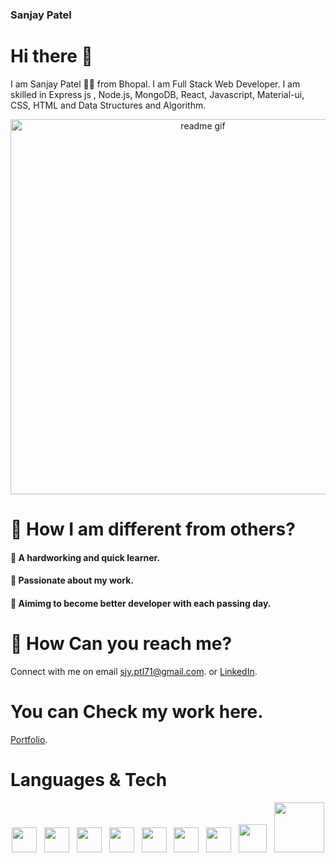 ### Sanjay Patel

# Hi there :wave:	

 I am Sanjay Patel  :raising_hand_man: from Bhopal. I am Full Stack Web Developer. I am skilled in Express js , Node.js, MongoDB, React, Javascript, Material-ui, CSS, HTML and Data Structures and Algorithm.
 
 <p align="center">
<img alt="readme gif" src="https://cdn.dribbble.com/users/1292677/screenshots/6139167/avento.gif" width="600px">
</p>
 
# :muscle: How I am different from others?
 #### :white_square_button: A hardworking and quick learner.
 #### :white_square_button: Passionate about my work.
 #### :white_square_button: Aimimg to become better developer with each passing day.
 
# :office: How Can you reach me?
  Connect with me on email sjy.ptl71@gmail.com. or
   [LinkedIn](https://www.linkedin.com/in/sanjaypatel712/).
   
 # You can Check my work here.
 [Portfolio](http://sanjaypatel29.github.io/).
 
# Languages & Tech
<p align='center'>
    <img width="40" src="https://www.flaticon.com/svg/static/icons/svg/1216/1216733.svg">&nbsp;&nbsp;
    <img width="40" src="https://www.flaticon.com/svg/static/icons/svg/732/732190.svg">&nbsp;&nbsp;
    <img width="40" src="https://www.flaticon.com/svg/static/icons/svg/541/541509.svg">&nbsp;&nbsp;
    <img width="40" src="https://encrypted-tbn0.gstatic.com/images?q=tbn%3AANd9GcSSYXDgtUuX0KXITEzysyAq-gwLKRNalIEdUg&usqp=CAU">&nbsp;&nbsp;
    <img width="40" src="https://www.flaticon.com/svg/static/icons/svg/919/919851.svg">&nbsp;&nbsp;
    <img width="40" src="https://n7.nextpng.com/sticker-png/925/447/sticker-png-express-js-node-js-javascript-mongodb-node-js-text-trademark-logo-web-application.png">&nbsp;&nbsp;
    <img width="40" src="https://material-ui.com/static/logo.png">&nbsp;&nbsp;
    <img width="45" src="https://www.flaticon.com/svg/static/icons/svg/919/919825.svg">&nbsp;&nbsp;
    <img width="80" margin="40 0 0 0" src="https://digital.ai/sites/default/files/pictures/styles/maxwidth_300/public/pt_logos/mongodb.png?itok=T7Bcj44-">&nbsp;&nbsp;
</p>

<!--
**sanjaypatel29/sanjaypatel29** is a ✨ _special_ ✨ repository because its `README.md` (this file) appears on your GitHub profile.

Here are some ideas to get you started:

- 🔭 I’m currently working on ...
- 🌱 I’m currently learning ...
- 👯 I’m looking to collaborate on ...
- 🤔 I’m looking for help with ...
- 💬 Ask me about ...
- 📫 How to reach me: ...
- 😄 Pronouns: ...
- ⚡ Fun fact: ...
-->

